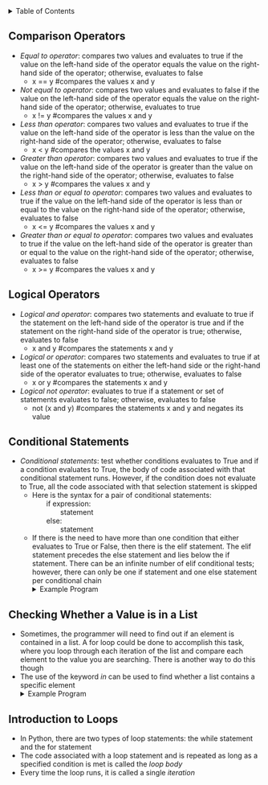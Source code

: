 <details>
<summary>Table of Contents</summary>
<ol>
  <li>
    <a href='#comparison-operators'>Comparison Operators</a>
  </li>
  <li>
    <a href='#logical-operators'>Logical Operators</a>
  </li>
  <li>
    <a href='#conditional-statements'>Conditional Statements</a>
  </li>  
  <li>
    <a href='#introduction-to-loops'>Introduction to Loops</a>
  </li>           
</ol>
</details>

## Comparison Operators

<ul>
  <li>
    <a><em>Equal to operator</em>: compares two values and evaluates to true if the value on the left-hand side of the operator equals the value on the right-hand side of the operator; otherwise, evaluates to false</a>
    <ul>
      <li>
        <a>x == y #compares the values x and y</a>
      </li>
    </ul>
  </li> 
  <li>
    <a><em>Not equal to operator</em>: compares two values and evaluates to false if the value on the left-hand side of the operator equals the value on the right-hand side of the operator; otherwise, evaluates to true</em></a>    
    <ul>
      <li>
        <a>x != y #compares the values x and y</a>
      </li>
    </ul>
  </li>
  <li>
    <a><em>Less than operator</em>: compares two values and evaluates to true if the value on the left-hand side of the operator is less than the value on the right-hand side of the operator; otherwise, evaluates to false</a>   
    <ul>
      <li>
        <a>x < y #compares the values x and y</a> 
      </li>
    </ul>
  </li>
  <li>
    <a><em>Greater than operator</em>: compares two values and evaluates to true if the value on the left-hand side of the operator is greater than the value on the right-hand side of the operator; otherwise, evaluates to false</a> 
    <ul>
      <li>
        <a>x > y #compares the values x and y</a>
      </li>
    </ul>      
  </li> 
  <li>
    <a><em>Less than or equal to operator</em>: compares two values and evaluates to true if the value on the left-hand side of the operator is less than or equal to the value on the right-hand side of the operator; otherwise, evaluates to false</a> 
    <ul>
      <li>
        <a>x <= y #compares the values x and y</a>
      </li>
    </ul>
  </li>  
  <li>
    <a><em>Greater than or equal to operator</em>: compares two values and evaluates to true if the value on the left-hand side of the operator is greater than or equal to the value on the right-hand side of the operator; otherwise, evaluates to false</a> 
    <ul>
      <li>
        <a>x >= y #compares the values x and y</a>
      </li>
    </ul>
  </li>        
</ul>

## Logical Operators
<ul>
  <li>
    <a><em>Logical and operator</em>: compares two statements and evaluate to true if the statement on the left-hand side of the operator is true and if the statement on the right-hand side of the operator is true; otherwise, evaluates to false</a>
    <ul>
      <li>
        <a>x and y #compares the statements x and y</a>
      </li>
    </ul>
  </li>
  <li>
    <a><em>Logical or operator</em>: compares two statements and evaluates to true if at least one of the statements on either the left-hand side or the right-hand side of the operator evaluates to true; otherwise, evaluates to false</a>
    <ul>
      <li>
        <a>x or y #compares the statements x and y</a>
      </li>
    </ul>
  </li>
  <li>
    <a><em>Logical not operator</em>: evaluates to true if a statement or set of statements evaluates to false; otherwise, evaluates to false</a>
    <ul>
      <li>
        <a>not (x and y) #compares the statements x and y and negates its value</a>
      </li>
    </ul>
  </li>
</ul>   

## Conditional Statements
<ul>
  <li>
    <a><em>Conditional statements</em>: test whether conditions evaluates to True and if a condition evaluates to True, the body of code associated with that conditional statement runs. However, if the condition does not evaluate to True, all the code associated with that selection statement is skipped</a>
    <ul>
      <li>
      <a>Here is the syntax for a pair of conditional statements:<br /></a>
      <a>&emsp;&emsp;if expression:<br />
      &emsp;&emsp;&emsp;&emsp;statement<br />
      &emsp;&emsp;else:<br />
      &emsp;&emsp;&emsp;&emsp;statement<br /></a>    
      </li>
      <li>
        <a>If there is the need to have more than one condition that either evaluates to True or False, then there is the elif statement. The elif statement precedes the else statement and lies below the if statement. There can be an infinite number of elif conditional tests; however, there can only be one if statement and one else statement per conditional chain</a>
      </li>
      <details>
      <summary>Example Program</summary>    
        <ul>
          <pre>
            <code>
              &emsp;&emsp;grade = 89.5<br />
              <br />
              &emsp;&emsp;if grade > 70 and grade != 100:<br />
              &emsp;&emsp;&emsp;&emsp;print("You passed the class!")<br />
              &emsp;&emsp;elif grade == 100:<br />
              &emsp;&emsp;&emsp;&emsp;print("You passed and got a perfect score!")<br />
              &emsp;&emsp;else:<br />
              &emsp;&emsp;&emsp;&emsp;print("You failed!")<br />  
            </code>
          </pre>  
          <details>
          <summary>Output</summary>
            <pre>
              <code>
                You passed the class!<br />
              </code>
            </pre>  
          </details>
        </ul>  
      </details>
    </ul>  
  </li>   
</ul> 

## Checking Whether a Value is in a List
<ul>
  <li>
    <a>Sometimes, the programmer will need to find out if an element is contained in a list.  A for loop could be done to accomplish this task, where you loop through each iteration of the list and compare each element to the value you are searching.  There is another way to do this though</a>
  </li>
  <li>
    <a>The use of the keyword <em>in</em> can be used to find whether a list contains a specific element
  </li>
  <details>
  <summary>Example Program</summary>
    <ul>
      <pre>
        <code>
          letters = ['a','b','c','d','e']<br />
          if 'a' in letters:<br />
              print("Found it!")<br />
        </code>
      </pre>  
      <details>
      <summary>Output</summary>
        <pre>
          <code>
            Found it!<br />
          </code>
        </pre>  
      </details>
    </ul>  
  </details> 
</ul> 

## Introduction to Loops
<ul>
  <li>
    <a>In Python, there are two types of loop statements: the while statement and the for statement</a>
  </li>
  <li>
    <a>The code associated with a loop statement and is repeated as long as a specified condition is met is called the <em>loop body</em></a>
  </li>
  <li>
    <a>Every time the loop runs, it is called a single <em>iteration</em></a>
  </li>
</ul>        
